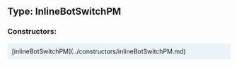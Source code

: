 ## Type: InlineBotSwitchPM  

### Constructors:

<style>
.container {
    width: auto;
    overflow-x: auto;
    white-space: nowrap;
    background: #ecf3f8;
    padding: 10px;
}
</style>
<div class="container">
[inlineBotSwitchPM](../constructors/inlineBotSwitchPM.md)  

</div>